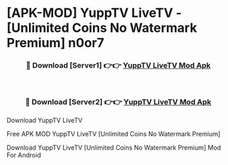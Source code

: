 # [APK-MOD] YuppTV LiveTV - [Unlimited Coins No Watermark Premium] n0or7



<div align="center">
<h3>🔴 Download [Server1] 👉👉 <a href="https://momento.my/?title=YuppTV_LiveTV">YuppTV LiveTV Mod Apk</a></h3><br>

<h3>🔴 Download [Server2] 👉👉 <a href="https://momento.my/?title=YuppTV_LiveTV">YuppTV LiveTV Mod Apk</a></h3>
</div>



Download YuppTV LiveTV 

Free APK MOD YuppTV LiveTV [Unlimited Coins No Watermark Premium]

Download YuppTV LiveTV [Unlimited Coins No Watermark Premium] Mod For Android
